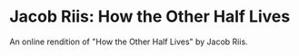 # Jacob Riis: How the Other Half Lives

An online rendition of "How the Other Half Lives" by Jacob Riis.
